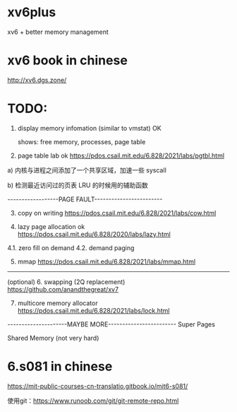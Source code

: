 # xv6plus
xv6 + better memory management

# xv6 book in chinese
http://xv6.dgs.zone/

# TODO:
1. display memory infomation (similar to vmstat) OK

   shows: free memory, processes, page table

2. page table lab ok
  https://pdos.csail.mit.edu/6.828/2021/labs/pgtbl.html

  a) 内核与进程之间添加了一个共享区域，加速一些 syscall

  b) 检测最近访问过的页表 LRU 的时候用的辅助函数

------------------PAGE FAULT------------------------

3. copy on writing
https://pdos.csail.mit.edu/6.828/2021/labs/cow.html

4. lazy page allocation ok
https://pdos.csail.mit.edu/6.828/2020/labs/lazy.html

4.1. zero fill on demand
4.2. demand paging

5. mmap
https://pdos.csail.mit.edu/6.828/2021/labs/mmap.html

-------------------------------------------------------

(optional) 6. swapping (2Q replacement)
https://github.com/anandthegreat/xv7

7. multicore memory allocator 
https://pdos.csail.mit.edu/6.828/2021/labs/lock.html

---------------------MAYBE MORE------------------------
Super Pages

Shared Memory (not very hard)


# 6.s081 in chinese
https://mit-public-courses-cn-translatio.gitbook.io/mit6-s081/

使用git：https://www.runoob.com/git/git-remote-repo.html
